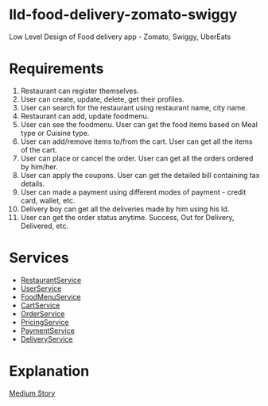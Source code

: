 # lld-food-delivery-zomato-swiggy
Low Level Design of Food delivery app - Zomato, Swiggy, UberEats

# Requirements
1. Restaurant can register themselves.
2. User can create, update, delete, get their profiles.
3. User can search for the restaurant using restaurant name, city name.
4. Restaurant can add, update foodmenu.
5. User can see the foodmenu. User can get the food items based on Meal type or Cuisine type.
6. User can add/remove items to/from the cart. User can get all the items of the cart.
7. User can place or cancel the order. User can get all the orders ordered by him/her.
8. User can apply the coupons. User can get the detailed bill containing tax details.
9. User can made a payment using different modes of payment - credit card, wallet, etc.
10. Delivery boy can get all the deliveries made by him using his Id.
11. User can get the order status anytime. Success, Out for Delivery, Delivered, etc.

# Services
* [RestaurantService](src/main/java/com/mayank/fooddelivery/services/RestaurantService.java)
* [UserService](src/main/java/com/mayank/fooddelivery/services/UserService.java)
* [FoodMenuService](src/main/java/com/mayank/fooddelivery/services/FoodMenuService.java)
* [CartService](src/main/java/com/mayank/fooddelivery/services/CartService.java)
* [OrderService](src/main/java/com/mayank/fooddelivery/services/OrderService.java)
* [PricingService](src/main/java/com/mayank/fooddelivery/services/PricingService.java)
* [PaymentService](src/main/java/com/mayank/fooddelivery/services/PaymentService.java)
* [DeliveryService](src/main/java/com/mayank/fooddelivery/services/DeliveryService.java)

# Explanation
[Medium Story](https://medium.com/@mayankbansal933/food-delivery-app-lld-c1409ef49266?source=friends_link&sk=6c753c471dae09bf1fcbe79bee2d8be1)

